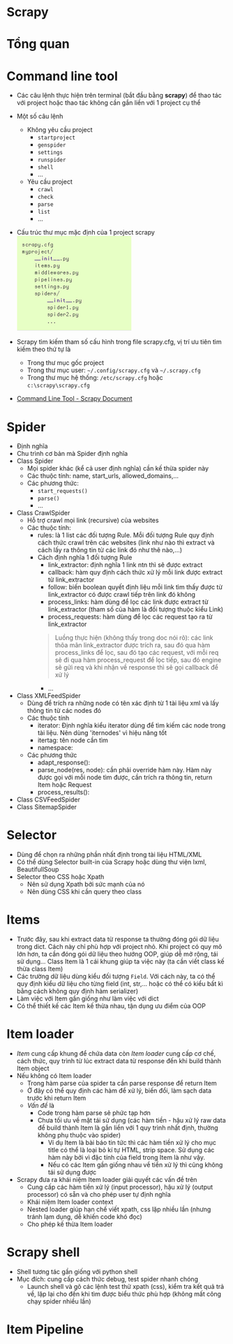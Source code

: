 Scrapy
================

# Tổng quan

# Command line tool
* Các câu lệnh thực hiện trên terminal (bắt đầu bằng **scrapy**) để thao tác với project hoặc thao tác không cần gắn liền với 1 project cụ thể
* Một số câu lệnh
	* Không yêu cầu project
		* ``startproject``
		* ``genspider``
		* ``settings``
		* ``runspider``
		* ``shell``
		* ...
	* Yêu cầu project
		* ``crawl``
		* ``check``
		* ``parse``
		* ``list``
		* ...
* Cấu trúc thư mục mặc định của 1 project scrapy
![ ](./Images_Readme/Scrapy_Default_Project_Structure.png "Default structure of Scrapy projects")

* Scrapy tìm kiếm tham số cấu hình trong file scrapy.cfg, vị trí ưu tiên tìm kiếm theo thứ tự là
	* Trong thư mục gốc project
	* Trong thư mục user: ``~/.config/scrapy.cfg`` và ``~/.scrapy.cfg``
	* Trong thư mục hệ thống: ``/etc/scrapy.cfg`` hoặc ``c:\scrapy\scrapy.cfg``
* [Command Line Tool - Scrapy Document](https://doc.scrapy.org/en/latest/topics/commands.html) 

# Spider
* Định nghĩa
* Chu trình cơ bản mà Spider định nghĩa
* Class Spider
	* Mọi spider khác (kể cả user định nghĩa) cần kế thừa spider này
	* Các thuộc tính: name, start_urls, allowed_domains,...
	* Các phương thức:
		* ``start_requests()``
		* ``parse()``
		* ...
* Class CrawlSpider
	* Hỗ trợ crawl mọi link (recursive) của websites
	* Các thuộc tính:
		* rules: là 1 list các đối tượng Rule. Mỗi đối tượng Rule quy định cách thức crawl trên các websites (link như nào thì extract và cách lấy ra thông tin từ các link đó như thê nào,...)
		* Cách định nghĩa 1 đối tượng Rule
			* link_extractor: định nghĩa 1 link ntn thì sẽ được extract
			* callback: hàm quy định cách thức xử lý mỗi link được extract từ link_extractor
			* follow: biến boolean quyết định liệu mỗi link tìm thấy được từ link_extractor có được crawl tiếp trên link đó không
			* process_links: hàm dùng để lọc các link được extract từ link_extractor (tham số của hàm là đối tượng thuộc kiểu Link)
			* process_requests: hàm dùng để lọc các request tạo ra từ link_extractor
			> Luồng thực hiện (không thấy trong doc nói rõ): các link thõa mãn link_extractor được trích ra, sau đó qua hàm process_links để lọc, sau đó tạo các request, với mỗi req sẽ đi qua hàm process_request để lọc tiếp, sau đó engine sẽ gửi req và khi nhận về response thì sẽ gọi callback để xử lý
			* ...
* Class XMLFeedSpider
	* Dùng để trích ra những node có tên xác định từ 1 tài liệu xml và lấy thông tin từ các nodes đó
	* Các thuộc tính
		* iterator: Định nghĩa kiểu iterator dùng để tìm kiếm các node trong tài liệu. Nên dùng 'iternodes' vì hiệu năng tốt
		* itertag: tên node cần tìm
		* namespace:
	* Các phương thức
		* adapt_response():
		* parse_node(res, node): cần phải override hàm này. Hàm này được gọi với mỗi node tìm được, cần trích ra thông tin, return Item hoặc Request
		* process_results():
* Class CSVFeedSpider
* Class SitemapSpider

# Selector
* Dùng để chọn ra những phần nhất định trong tài liệu HTML/XML
* Có thể dùng Selector built-in của Scrapy hoặc dùng thư viện lxml, BeautifullSoup
* Selector theo CSS hoặc Xpath
	* Nên sử dụng Xpath bởi sức mạnh của nó
	* Nên dùng CSS khi cần query theo class


# Items
* Trước đây, sau khi extract data từ response ta thường đóng gói dữ liệu trong dict. Cách này chỉ phù hợp với project nhỏ. Khi project có quy mô lớn hơn, ta cần đóng gói dữ liệu theo hướng OOP, giúp dễ mở rộng, tái sử dụng... Class Item là 1 cái khung giúp ta việc này (ta cần viết class kế thừa class Item)
* Các trường dữ liệu dùng kiểu đối tượng ``Field``. Với cách này, ta có thể quy định kiểu dữ liệu cho từng field (int, str,... hoặc có thể có kiểu bất kì bằng cách không quy định hàm serializer)
* Làm việc với Item gần giống như làm việc với dict
* Có thể thiết kế các Item kế thừa nhau, tận dụng ưu điểm của OOP


# Item loader
* *Item* cung cấp khung để chứa data còn *Item loader* cung cấp cơ chế, cách thức, quy trình từ lúc extract data từ response đến khi build thành Item object
* Nếu không có Item loader
	* Trong hàm parse của spider ta cần parse response để return Item
	* Ở đây có thể quy định các hàm để xử lý, biến đổi, làm sạch data trước khi return Item
	* *Vấn đề* là
		* Code trong hàm parse sẽ phức tạp hơn
		* Chưa tối ưu về mặt tái sử dụng (các hàm tiền - hậu xử lý raw data để build thành Item là gắn liền với 1 quy trình nhất định, thường không phụ thuộc vào spider)
			* Ví dụ Item là bài báo tin tức thì các hàm tiền xử lý cho mục title có thể là loại bỏ kí tự HTML, strip space. Sử dụng các hàm này bởi vì đặc tính của field trong Item là như vậy.
			* Nếu có các Item gần giống nhau về tiền xử lý thì cũng không tái sử dụng được
* Scrapy đưa ra khái niệm Item loader giải quyết các vấn đề trên
	* Cung cấp các hàm tiền xử lý (input processor), hậu xử lý (output processor) có sẵn và cho phép user tự định nghĩa
	* Khái niệm Item loader context
	* Nested loader giúp hạn chế viết xpath, css lặp nhiều lần (nhưng tránh lạm dụng, dễ khiến code khó đọc)
	* Cho phép kế thừa Item loader


# Scrapy shell
* Shell tương tác gần giống với python shell
* Mục đích: cung cấp cách thức debug, test spider nhanh chóng
	* Launch shell và gõ các lệnh test thử xpath (css), kiểm tra kết quả trả về, lặp lại cho đến khi tìm được biểu thức phù hợp (không mất công chạy spider nhiều lần)

# Item Pipeline

